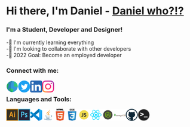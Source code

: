 # Hi there, I'm Daniel - [Daniel who?!?][website]

### I'm a Student, Developer and Designer!

-🔎 I'm currently learning everything
<br />
-🤝 I'm looking to collaborate with other developers
<br />
-🎯 2022 Goal: Become an employed developer

### Connect with me:

[<img align="left" alt="danielbolontoc.com" src="globe.png" />][website]
[<img align="left" alt="Daniel Bolontoc | Twitter" src="twitter.png" />][twitter]
[<img align="left" alt="Daniel Bolontoc | LinkedIn" src="linkedin.png" />][linkedin]
[<img align="left" alt="Daniel Bolontoc | Instagram" src="instagram.png" />][instagram]

<br />

### Languages and Tools:

<img align="left" alt="Adobe Ilustrator" src="ilustrator.png" />
<img align="left" alt="Adobe Photoshop" src="photoshop.png" />
<img align="left" alt="Visual Studio Code" width="32px" src="https://raw.githubusercontent.com/github/explore/80688e429a7d4ef2fca1e82350fe8e3517d3494d/topics/visual-studio-code/visual-studio-code.png" />
<img align="left" alt="JAVA" src="java.png" />
<img align="left" alt="HTML5" width="32px" src="https://raw.githubusercontent.com/github/explore/80688e429a7d4ef2fca1e82350fe8e3517d3494d/topics/html/html.png" />
<img align="left" alt="CSS3" width="32px" src="https://raw.githubusercontent.com/github/explore/80688e429a7d4ef2fca1e82350fe8e3517d3494d/topics/css/css.png" />
<img align="left" alt="JavaScript" src="javascript.png" />
<img align="left" alt="React" src="react.png" />
<img align="left" alt="Node.js" src="node.png" />
<img align="left" alt="MongoDB" src="mongodb.png" />
<img align="left" alt="GitHub" src="github.png" />
<img align="left" alt="Terminal" width="32px" src="https://raw.githubusercontent.com/github/explore/80688e429a7d4ef2fca1e82350fe8e3517d3494d/topics/terminal/terminal.png" />

[website]: https://danieldxb.github.io/danielbolontoc_com/#
[twitter]: https://twitter.com/BolontocDaniel
[instagram]: https://www.instagram.com/danielbolontoc/
[linkedin]: https://www.linkedin.com/in/daniel-bolontoc-8a0982207/
